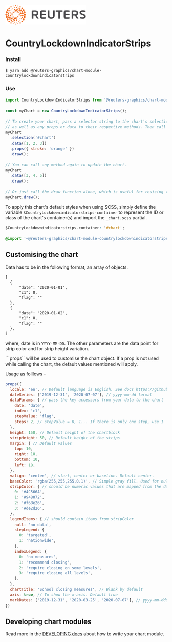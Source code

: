 ![](./badge.svg)

# CountryLockdownIndicatorStrips

### Install

```
$ yarn add @reuters-graphics/chart-module-countrylockdownindicatorstrips
```

### Use

```javascript
import CountryLockdownIndicatorStrips from '@reuters-graphics/chart-module-countrylockdownindicatorstrips';

const myChart = new CountryLockdownIndicatorStrips();

// To create your chart, pass a selector string to the chart's selection method,
// as well as any props or data to their respective methods. Then call draw.
myChart
  .selection('#chart')
  .data([1, 2, 3])
  .props({ stroke: 'orange' })
  .draw();

// You can call any method again to update the chart.
myChart
  .data([3, 4, 5])
  .draw();

// Or just call the draw function alone, which is useful for resizing the chart.
myChart.draw();
```

To apply this chart's default styles when using SCSS, simply define the variable `$CountryLockdownindicatorstrips-container` to represent the ID or class of the chart's container(s) and import the `_chart.scss` partial.

```CSS
$CountryLockdownindicatorstrips-container: '#chart';

@import '~@reuters-graphics/chart-module-countrylockdownindicatorstrips/scss/main';
```
## Customising the chart

Data has to be in the following format, an array of objects.
```
[
  {
      "date": "2020-01-01",
      "c1": 0,
      "flag": ""
  },
  {
      "date": "2020-01-02",
      "c1": 0,
      "flag": ""
  },
]
```
where, date is in ```YYYY-MM-DD```. The other parameters are the data point for strip color and for strip height variation.

```props`` will be used to customise the chart object. If a prop is not used while calling the chart, the default values mentioned will apply. 

Usage as folllows -

```javascript
props({
  locale: 'en', // Default language is English. See docs https://github.com/reuters-graphics/d3-locale 
  dateSeries: ['2019-12-31', '2020-07-07'], // yyyy-mm-dd format
  dataParams: { // pass the key accessors from your data to the chart
    date: 'date',
    index: 'c1',
    stepValue: 'flag',
    steps: 2, // stepValue = 0, 1... If there is only one step, use 1
  },
  height: 150, // Default height of the chartblock
  stripHeight: 50, // Default height of the strips
  margin: { // Default values
    top: 10,
    right: 18,
    bottom: 10,
    left: 18,
  },
  valign: 'center', // start, center or baseline. Default center.
  baseColor: 'rgba(255,255,255,0.1)', // Simple gray fill. Used for null values as well.
  stripColor: { // should be numeric values that are mapped from the data
    0: '#4C566A',
    1: '#948072',
    2: '#f68e26',
    3: '#de2d26',
  },
  legendItems: { // should contain items from stripColor
    null: 'no data',
    stepLegend: {
      0: 'targeted',
      1: 'nationwide',
    },
    indexLegend: { 
      0: 'no measures',
      1: 'recommend closing',
      2: 'require closing on some levels',
      3: 'require closing all levels',
    },
  },
  chartTitle: 'School closing measures', // Blank by default
  axis: true, // To show the x-axis. Default true
  markDates: ['2019-12-31', '2020-03-25', '2020-07-07'], // yyyy-mm-dddd. Default marks axis extent dates
})
```

## Developing chart modules

Read more in the [DEVELOPING docs](./DEVELOPING.md) about how to write your chart module.
